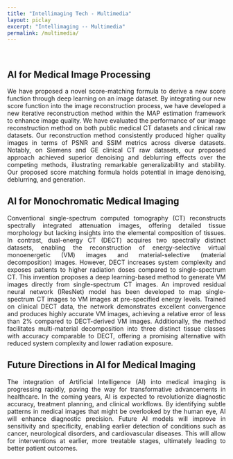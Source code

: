```yaml
---
title: "Intellimaging Tech - Multimedia"
layout: piclay
excerpt: "Intellimaging -- Multimedia"
permalink: /multimedia/
---
```


<br/>

<!--# Pictures-->


## AI for Medical Image Processing
<p style="text-align: justify;">We have proposed a novel score-matching formula to derive a new score function through deep learning on an image dataset. By integrating our new score function into the image reconstruction process, we have developed a new iterative reconstruction method within the MAP estimation framework to enhance image quality. We have evaluated the performance of our image reconstruction method on both public medical CT datasets and clinical raw datasets. Our reconstruction method consistently produced higher quality images in terms of PSNR and SSIM metrics across diverse datasets. Notably, on Siemens and GE clinical CT raw datasets, our proposed approach achieved superior denoising and deblurring effects over the competing methods, illustrating remarkable generalizability and stability. Our proposed score matching formula holds potential in image denoising, deblurring, and generation.</p>

## AI for Monochromatic Medical Imaging
<p style="text-align: justify;">Conventional single-spectrum computed tomography (CT) reconstructs spectrally integrated attenuation images, offering detailed tissue morphology but lacking insights into the elemental composition of tissues. In contrast, dual-energy CT (DECT) acquires two spectrally distinct datasets, enabling the reconstruction of energy-selective virtual monoenergetic (VM) images and material-selective (material decomposition) images. However, DECT increases system complexity and exposes patients to higher radiation doses compared to single-spectrum CT. This invention proposes a deep learning-based method to generate VM images directly from single-spectrum CT images. An improved residual neural network (IResNet) model has been developed to map single-spectrum CT images to VM images at pre-specified energy levels. Trained on clinical DECT data, the network demonstrates excellent convergence and produces highly accurate VM images, achieving a relative error of less than 2% compared to DECT-derived VM images. Additionally, the method facilitates multi-material decomposition into three distinct tissue classes with accuracy comparable to DECT, offering a promising alternative with reduced system complexity and lower radiation exposure.</p>

## Future Directions in AI for Medical Imaging
<p style="text-align: justify;">The integration of Artificial Intelligence (AI) into medical imaging is progressing rapidly, paving the way for transformative advancements in healthcare. In the coming years, AI is expected to revolutionize diagnostic accuracy, treatment planning, and clinical workflows. By identifying subtle patterns in medical images that might be overlooked by the human eye, AI will enhance diagnostic precision. Future AI models will improve in sensitivity and specificity, enabling earlier detection of conditions such as cancer, neurological disorders, and cardiovascular diseases. This will allow for interventions at earlier, more treatable stages, ultimately leading to better patient outcomes.</p>

<!-- 
<iframe width="640" height="360" src="https://www.tube.com/embed/iaP5uIBYmGE?si=8EGqudj9qd_orU9v" title="YouTube video player" frameborder="0" allow="accelerometer; autoplay; clipboard-write; encrypted-media; gyroscope; picture-in-picture; web-share" referrerpolicy="strict-origin-when-cross-origin" allowfullscreen></iframe>

<iframe width="640" height="360" src="https://www.tube.com/embed/qgSVcsaJqKk?si=pQ9f_6ADemTqi-6H" title="YouTube video player" frameborder="0" allow="accelerometer; autoplay; clipboard-write; encrypted-media; gyroscope; picture-in-picture; web-share" referrerpolicy="strict-origin-when-cross-origin" allowfullscreen></iframe> 
-->


